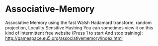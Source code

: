 # Associative-Memory
Associative Memory using the fast Walsh Hadamard transform, random projection, Locality Sensitive Hashing
You can sometimes view it on this kind of intermittent free website (Press 1 to start And stop training):
http://gamespace.eu5.org/associativememory/index.html
